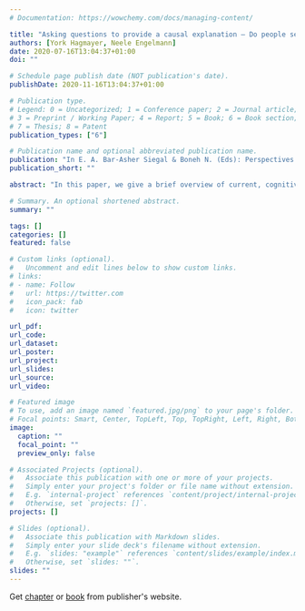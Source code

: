 ```yaml
---
# Documentation: https://wowchemy.com/docs/managing-content/

title: "Asking questions to provide a causal explanation – Do people search for the information required by cognitive psychological theories?"
authors: [York Hagmayer, Neele Engelmann]
date: 2020-07-16T13:04:37+01:00
doi: ""

# Schedule page publish date (NOT publication's date).
publishDate: 2020-11-16T13:04:37+01:00

# Publication type.
# Legend: 0 = Uncategorized; 1 = Conference paper; 2 = Journal article;
# 3 = Preprint / Working Paper; 4 = Report; 5 = Book; 6 = Book section;
# 7 = Thesis; 8 = Patent
publication_types: ["6"]

# Publication name and optional abbreviated publication name.
publication: "In E. A. Bar-Asher Siegal & Boneh N. (Eds): Perspectives on Causation (pp. 121-147). Springer, Cham"
publication_short: ""

abstract: "In this paper, we give a brief overview of current, cognitive-psychological theories, which provide an account for how people explain facts: causal model theories (the predominant type of dependence theory) and mechanistic theories. These theories differ in (i) what they assume people to explain and (ii) how they assume people to provide an explanation. In consequence, they require different types of knowledge in order to explain. We work out predictions from the theoretical accounts for the questions people may ask to fill in gaps in knowledge. Two empirical studies are presented looking at the questions people ask in order to get or give an explanation. The first observational study explored the causal questions people ask on the internet, including questions asking for an explanation. We also analyzed the facts that people want to have explained and found that people inquire about tokens and types of events as well as tokens and types of causal relations. The second experimental study directly investigated which information people ask for in order to provide an explanation. Several scenarios describing tokens and types of events were presented to participants. As a second factor, we manipulated whether the facts were familiar to participants or not. Questions were analyzed and coded with respect to the information inquired about. We found that both factors affected the types of questions participants asked. Surprisingly, participants asked only few questions about actual causation or about information, which would have allowed them to infer actual causation, when a token event had to be explained. Overall the findings neither fully supported causal model nor mechanistic theories. Hence, they are in contrast to many other studies, in which participants were provided with relevant information upfront and just asked for an explanation or judgment. We conclude that more empirical and theoretical work is needed to reconcile the findings from these two lines of research into causal explanations."

# Summary. An optional shortened abstract.
summary: ""

tags: []
categories: []
featured: false

# Custom links (optional).
#   Uncomment and edit lines below to show custom links.
# links:
# - name: Follow
#   url: https://twitter.com
#   icon_pack: fab
#   icon: twitter

url_pdf:
url_code:
url_dataset:
url_poster:
url_project:
url_slides:
url_source:
url_video:

# Featured image
# To use, add an image named `featured.jpg/png` to your page's folder. 
# Focal points: Smart, Center, TopLeft, Top, TopRight, Left, Right, BottomLeft, Bottom, BottomRight.
image:
  caption: ""
  focal_point: ""
  preview_only: false

# Associated Projects (optional).
#   Associate this publication with one or more of your projects.
#   Simply enter your project's folder or file name without extension.
#   E.g. `internal-project` references `content/project/internal-project/index.md`.
#   Otherwise, set `projects: []`.
projects: []

# Slides (optional).
#   Associate this publication with Markdown slides.
#   Simply enter your slide deck's filename without extension.
#   E.g. `slides: "example"` references `content/slides/example/index.md`.
#   Otherwise, set `slides: ""`.
slides: ""
---
```

Get [chapter](https://link.springer.com/chapter/10.1007/978-3-030-34308-8_4) or [book](https://link.springer.com/book/10.1007/978-3-030-34308-8) from publisher's website.
